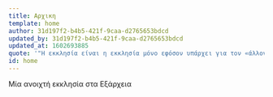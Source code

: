 ```yaml
---
title: Αρχικη
template: home
author: 31d197f2-b4b5-421f-9caa-d2765653bdcd
updated_by: 31d197f2-b4b5-421f-9caa-d2765653bdcd
updated_at: 1602693885
quote: '"Η εκκλησία είναι η εκκλησία μόνο εφόσον υπάρχει για τον «άλλον»."'
id: home
---
```

Μία ανοιχτή εκκλησία στα Εξάρχεια